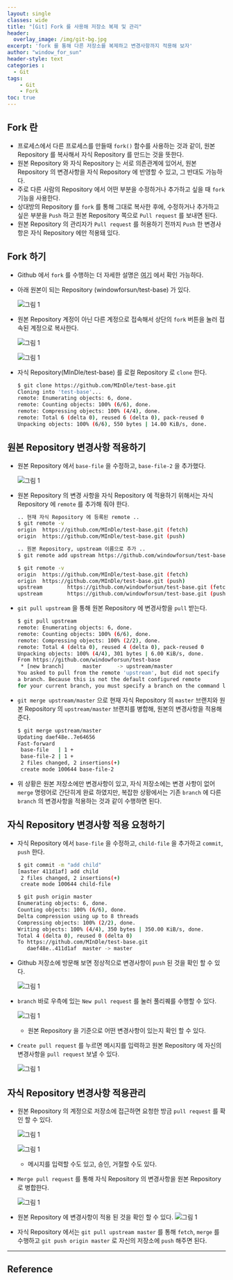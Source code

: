 ```yaml
--- 
layout: single
classes: wide
title: "[Git] Fork 를 사용해 저장소 복제 및 관리"
header:
  overlay_image: /img/git-bg.jpg
excerpt: 'fork 를 통해 다른 저장소를 복제하고 변경사항까지 적용해 보자'
author: "window_for_sun"
header-style: text
categories :
  - Git
tags:
    - Git
    - Fork
toc: true
---  
```


## Fork 란
- 프로세스에서 다른 프로세스를 만들때 `fork()` 함수를 사용하는 것과 같이, 원본 Repository 를 복사해서 자식 Repository 를 만드는 것을 뜻한다.
- 원본 Repository 와 자식 Repository 는 서로 의존관계에 있어서, 원본 Repository 의 변경사항을 자식 Repository 에 반영할 수 있고, 그 반대도 가능하다.
- 주로 다른 사람의 Repository 에서 어떤 부분을 수정하거나 추가하고 싶을 때 `fork` 기능을 사용한다.
- 상대방의 Repository 를 `fork` 를 통해 그대로 복사한 후에, 수정하거나 추가하고 싶은 부분을 `Push` 하고 원본 Repository 쪽으로 `Pull request` 를 보내면 된다.
- 원본 Repository 의 관리자가 `Pull request` 를 허용하기 전까지 `Push` 한 변경사항은 자식 Repository 에만 적용돼 있다.

## Fork 하기
- Github 에서 `fork` 를 수행하는 더 자세한 설명은 [여기](https://help.github.com/en/github/getting-started-with-github/fork-a-repo)
에서 확인 가능하다.
- 아래 원본이 되는 Repository (windowforsun/test-base) 가 있다.

	![그림 1]({{site.baseurl}}/img/git/practice-fork-1.png)

- 원본 Repository 계정이 아닌 다른 계정으로 접속해서 상단의 `fork` 버튼을 눌러 접속된 계정으로 복사한다.

	![그림 1]({{site.baseurl}}/img/git/practice-fork-2.png)

	![그림 1]({{site.baseurl}}/img/git/practice-fork-3.png)

- 자식 Repository(MInDle/test-base) 를 로컬 Repository 로 `clone` 한다.

	```bash
	$ git clone https://github.com/MInDle/test-base.git
    Cloning into 'test-base'...
    remote: Enumerating objects: 6, done.
    remote: Counting objects: 100% (6/6), done.
    remote: Compressing objects: 100% (4/4), done.
    remote: Total 6 (delta 0), reused 6 (delta 0), pack-reused 0
    Unpacking objects: 100% (6/6), 550 bytes | 14.00 KiB/s, done.
	```  
	
## 원본 Repository 변경사항 적용하기
- 원본 Repository 에서 `base-file` 을 수정하고, `base-file-2` 을 추가했다.

	![그림 1]({{site.baseurl}}/img/git/practice-fork-4.png)

- 원본 Repository 의 변경 사항을 자식 Repository 에 적용하기 위해서는 자식 Repository 에 `remote` 를 추가해 줘야 한다.
	
	```bash
	.. 현재 자식 Repository 에 등록된 remote ..
	$ git remote -v
    origin  https://github.com/MInDle/test-base.git (fetch)
    origin  https://github.com/MInDle/test-base.git (push)
	```  
	
	```bash
	.. 원본 Repository, upstream 이름으로 추가 ..
	$ git remote add upstream https://github.com/windowforsun/test-base.git
	```  
	
	```bash
	$ git remote -v
    origin  https://github.com/MInDle/test-base.git (fetch)
    origin  https://github.com/MInDle/test-base.git (push)
    upstream        https://github.com/windowforsun/test-base.git (fetch)
    upstream        https://github.com/windowforsun/test-base.git (push)
	```  
	
- `git pull upstream` 을 통해 원본 Repository 에 변경사항을 `pull` 받는다.

	```bash
	$ git pull upstream
    remote: Enumerating objects: 6, done.
    remote: Counting objects: 100% (6/6), done.
    remote: Compressing objects: 100% (2/2), done.
    remote: Total 4 (delta 0), reused 4 (delta 0), pack-reused 0
    Unpacking objects: 100% (4/4), 301 bytes | 6.00 KiB/s, done.
    From https://github.com/windowforsun/test-base
     * [new branch]      master     -> upstream/master
    You asked to pull from the remote 'upstream', but did not specify
    a branch. Because this is not the default configured remote
    for your current branch, you must specify a branch on the command line.
	```  
	
- `git merge upstream/master` 으로 현재 자식 Repository 의 `master` 브랜치와 원본 Repository 의 `upstream/master` 브랜치를 병합해, 원본의 변경사항을 적용해 준다.
	
	```bash
	$ git merge upstream/master
    Updating daef48e..7e64656
    Fast-forward
     base-file   | 1 +
     base-file-2 | 1 +
     2 files changed, 2 insertions(+)
     create mode 100644 base-file-2
	```  
	
- 위 상황은 원본 저장소에만 변경사항이 있고, 자식 저장소에는 변경 사항이 없어 `merge` 명령어로 간단히게 완료 하였지만, 복잡한 상황에서는 기존 `branch` 에 다른 `branch` 의 변경사항을 적용하는 것과 같이 수행하면 된다.

## 자식 Repository 변경사항 적용 요청하기
- 자식 Repository 에서 `base-file` 을 수정하고, `child-file` 을 추가하고 `commit`, `push` 한다.

	```bash
	$ git commit -m "add child"
    [master 411d1af] add child
     2 files changed, 2 insertions(+)
     create mode 100644 child-file
	```  

	```bash
	$ git push origin master
    Enumerating objects: 6, done.
    Counting objects: 100% (6/6), done.
    Delta compression using up to 8 threads
    Compressing objects: 100% (2/2), done.
    Writing objects: 100% (4/4), 350 bytes | 350.00 KiB/s, done.
    Total 4 (delta 0), reused 0 (delta 0)
    To https://github.com/MInDle/test-base.git
       daef48e..411d1af  master -> master
	```  
	
- Github 저장소에 방문해 보면 정상적으로 변경사항이 `push` 된 것을 확인 할 수 있다.
  
	![그림 1]({{site.baseurl}}/img/git/practice-fork-5.png)

- `branch` 바로 우측에 있는 `New pull request` 를 눌러 풀리퀘를 수행할 수 있다.

	![그림 1]({{site.baseurl}}/img/git/practice-fork-6.png)

	- 원본 Repository 을 기준으로 어떤 변경사항이 있는지 확인 할 수 있다.
- `Create pull request` 를 누르면 메시지를 입력하고 원본 Repository 에 자신의 변경사항을 `pull request` 보낼 수 있다.

	![그림 1]({{site.baseurl}}/img/git/practice-fork-7.png)
	
## 자식 Repository 변경사항 적용관리
- 원본 Repository 의 계정으로 저장소에 접근하면 요청한 방금 `pull request` 를 확인 할 수 있다.

	![그림 1]({{site.baseurl}}/img/git/practice-fork-8.png)
	
	![그림 1]({{site.baseurl}}/img/git/practice-fork-9.png)
	
	- 메시지를 입력할 수도 있고, 승인, 거절할 수도 있다.
- `Merge pull request` 를 통해 자식 Repository 의 변경사항을 원본 Repository 로 병합한다.

	![그림 1]({{site.baseurl}}/img/git/practice-fork-10.png)

- 원본 Repository 에 변경사항이 적용 된 것을 확인 할 수 있다.
	![그림 1]({{site.baseurl}}/img/git/practice-fork-11.png)

- 자식 Repository 에서는 `git pull upstream master` 를 통해 `fetch`, `merge` 를 수행하고 `git push origin master` 로 자신의 저장소에 `push` 해주면 된다.

---
 
## Reference


